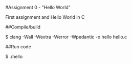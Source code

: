 #Assignment 0 - "Hello World"

First assignment and Hello World in C

##Compile/build 

$ clang -Wall -Wextra -Werror -Wpedantic -o hello hello.c

##Run code

$ ./hello
